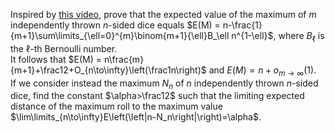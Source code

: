 Inspired by [this video][1], prove that the expected value of the maximum of $m$ independently thrown $n$-sided dice equals
$E(M) = n-\frac{1}{m+1}\sum\limits_{\ell=0}^{m}\binom{m+1}{\ell}B_\ell n^{1-\ell}$, where $B_\ell$
is the $\ell$-th Bernoulli number.  
It follows that $E(M) = n\frac{m}{m+1}+\frac12+O_{n\to\infty}\left(\frac1n\right)$ and $E(M) = n+o_{m\to\infty}(1)$.  
If we consider instead the maximum $N_n$ of $n$
independently thrown
$n$-sided dice, find the
constant $\alpha>\frac12$ such that the limiting expected distance of the maximum roll to the maximum value
$\lim\limits_{n\to\infty}E\left(\left|n-N_n\right|\right)=\alpha$.

[1]:https://www.youtube.com/watch?v=X_DdGRjtwAo
